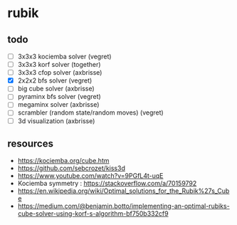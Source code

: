 # rubik

## todo

- [ ] 3x3x3 kociemba solver (vegret)
- [ ] 3x3x3 korf solver (together)
- [ ] 3x3x3 cfop solver (axbrisse)
- [x] 2x2x2 bfs solver (vegret)
- [ ] big cube solver (axbrisse)
- [ ] pyraminx bfs solver (vegret)
- [ ] megaminx solver (axbrisse)
- [ ] scrambler (random state/random moves) (vegret)
- [ ] 3d visualization (axbrisse)

## resources

- https://kociemba.org/cube.htm
- https://github.com/sebcrozet/kiss3d
- https://www.youtube.com/watch?v=9PGfL4t-uqE
- Kociemba symmetry : https://stackoverflow.com/a/70159792
- https://en.wikipedia.org/wiki/Optimal_solutions_for_the_Rubik%27s_Cube
- https://medium.com/@benjamin.botto/implementing-an-optimal-rubiks-cube-solver-using-korf-s-algorithm-bf750b332cf9

